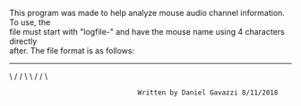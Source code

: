    This program was made to help analyze mouse audio channel information. To use, the  
 file must start with "logfile-" and have the mouse name using 4 characters directly   
 after. The file format is as follows:                                                 
 _____________________________________________________________________________________ 
 \                                                                                   / 
 /                                                                                   \ 
 \                                                                                   / 
 /                                                                                   \ 
                                                                                       
                                    Written by Daniel Gavazzi 8/11/2018                
